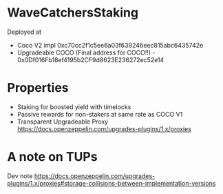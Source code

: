 # WaveCatchersStaking

Deployed at 
- Coco V2 impl 0xc70cc2f1c5ee6a03f639246eec815abc6435742e
- Upgradeable COCO (Final address for COCO!!) - 0x0Df016Fb18ef4195b2CF9d8623E236272ec52e14

# Properties
- Staking for boosted yield with timelocks
- Passive rewards for non-stakers at same rate as COCO V1
- Transparent Upgradeable  Proxy https://docs.openzeppelin.com/upgrades-plugins/1.x/proxies


# A note on TUPs

Dev note https://docs.openzeppelin.com/upgrades-plugins/1.x/proxies#storage-collisions-between-implementation-versions
